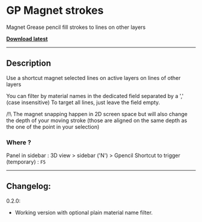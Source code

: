 # GP Magnet strokes

Magnet Grease pencil fill strokes to lines on other layers

**[Download latest](https://github.com/Pullusb/GP_magnet_strokes/archive/master.zip)**

<!-- ### [Demo Youtube]() -->

---  

## Description

Use a shortcut magnet selected lines on active layers on lines of other layers

You can filter by material names in the dedicated field separated by a ',' (case insensitive)
To target all lines, just leave the field empty.

/!\ The magnet snapping happen in 2D screen space but will also change the depth of your moving stroke (those are aligned on the same depth as the one of the point in your selection)

### Where ?

Panel in sidebar : 3D view > sidebar ('N') > Gpencil
Shortcut to trigger (temporary) : `F5`

<!--
## Todo:
- Autoclean overlapping output points locations
- Expose filter (authorize multiple filtering type) (or let it KISS ?)  
- authorize snapping on the same layer as option
- Brush mode... (complex, maybe on another version)
-  -->

---

## Changelog:

0.2.0:

- Working version with optional plain material name filter.